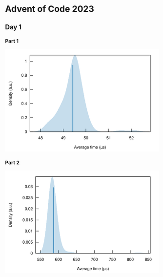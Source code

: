 # Advent of Code 2023

## Day 1

### Part 1

![Day 1 Part 1 Benchmark](target/criterion/day_1%20-%20part%201/report/pdf_small.svg)

### Part 2

![Day 1 Part 2 Benchmark](target/criterion/day_1%20-%20part%202/report/pdf_small.svg)
